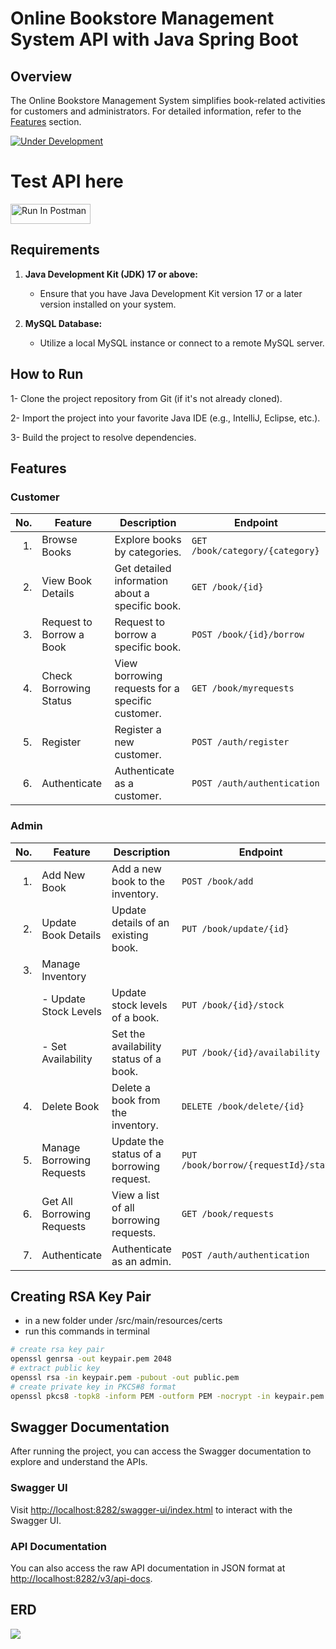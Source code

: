 # Online Bookstore Management System API with Java Spring Boot

## Overview

The Online Bookstore Management System simplifies book-related activities for customers and administrators. For detailed information, refer to the [Features](#features) section.

[![Under Development](https://img.shields.io/badge/Status-Under%20Development-yellow)](https://github.com/sameh-tarek/Online_Bookstore_API-Spring)

# Test API here

[<img src="https://run.pstmn.io/button.svg" alt="Run In Postman" style="width: 128px; height: 32px;">](https://god.gw.postman.com/run-collection/28660393-a2d78342-816a-459b-acd9-c0497faf33f7?action=collection%2Ffork&source=rip_markdown&collection-url=entityId%3D28660393-a2d78342-816a-459b-acd9-c0497faf33f7%26entityType%3Dcollection%26workspaceId%3D2530de03-f49e-405c-a206-6791503e028b)

## Requirements

1. **Java Development Kit (JDK) 17 or above:**
   - Ensure that you have Java Development Kit version 17 or a later version installed on your system.

2. **MySQL Database:**
    - Utilize a local MySQL instance or connect to a remote MySQL server.

## How to Run

1- Clone the project repository from Git (if it's not already cloned).

2- Import the project into your favorite Java IDE (e.g., IntelliJ, Eclipse, etc.).

3- Build the project to resolve dependencies.


## Features

### Customer

| No. | Feature                 | Description                                     | Endpoint                        |
|----:|-------------------------|-------------------------------------------------|---------------------------------|
| 1.  | Browse Books            | Explore books by categories.                    | `GET /book/category/{category}` |
| 2.  | View Book Details       | Get detailed information about a specific book. | `GET /book/{id}`                |
| 3.  | Request to Borrow a Book| Request to borrow a specific book.              | `POST /book/{id}/borrow`        |
| 4.  | Check Borrowing Status  | View borrowing requests for a specific customer.| `GET /book/myrequests` |
| 5.  | Register                | Register a new customer.                        | `POST /auth/register`           |
| 6.  | Authenticate            | Authenticate as a customer.                    | `POST /auth/authentication`     |

### Admin

| No. | Feature                 | Description                                     | Endpoint                              |
|----:|-------------------------|-------------------------------------------------|----------------------------------------|
| 1.  | Add New Book            | Add a new book to the inventory.                | `POST /book/add`                      |
| 2.  | Update Book Details     | Update details of an existing book.             | `PUT /book/update/{id}`               |
| 3.  | Manage Inventory        |                                                 |                                        |
|     | - Update Stock Levels   | Update stock levels of a book.                  | `PUT /book/{id}/stock`                |
|     | - Set Availability       | Set the availability status of a book.          | `PUT /book/{id}/availability`         |
| 4.  | Delete Book             | Delete a book from the inventory.               | `DELETE /book/delete/{id}`            |
| 5.  | Manage Borrowing Requests| Update the status of a borrowing request.       | `PUT /book/borrow/{requestId}/status` |
| 6.  | Get All Borrowing Requests| View a list of all borrowing requests.        | `GET /book/requests`                  |
| 7.  | Authenticate            | Authenticate as an admin.                      | `POST /auth/authentication`           |


## Creating RSA Key Pair
- in a new folder under /src/main/resources/certs 
- run this commands in terminal

```bash
# create rsa key pair
openssl genrsa -out keypair.pem 2048
# extract public key
openssl rsa -in keypair.pem -pubout -out public.pem
# create private key in PKCS#8 format
openssl pkcs8 -topk8 -inform PEM -outform PEM -nocrypt -in keypair.pem -out private.pem
```

## Swagger Documentation

After running the project, you can access the Swagger documentation to explore and understand the APIs.

### Swagger UI

Visit [http://localhost:8282/swagger-ui/index.html](http://localhost:8282/swagger-ui/index.html) to interact with the Swagger UI.

### API Documentation

You can also access the raw API documentation in JSON format at [http://localhost:8282/v3/api-docs](http://localhost:8282/v3/api-docs).


## ERD 
![](C:\Users\acer\Desktop\BorrowingRequest.png)
